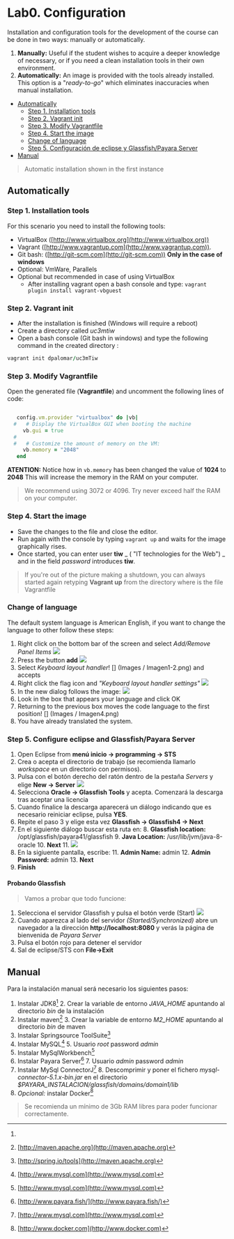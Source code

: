 # Lab0. Configuration

Installation and configuration tools for the development of the course can be done in two ways: manually or automatically.

1. __Manually:__ Useful if the student wishes to acquire a deeper knowledge of necessary, or if you need a clean installation tools in their own environment.
2. __Automatically:__ An image is provided with the tools already installed. This option is a "_ready-to-go_" which eliminates inaccuracies when manual installation.

<!-- MarkdownTOC depth=3 -->

- [Automatically](#automatically)
  - [Step 1. Installation tools](#step-1-installation-tools)
  - [Step 2. Vagrant init](#step-2-vagrant-init)
  - [Step 3. Modify Vagrantfile](#step-3-modify-vagrantfile)
  - [Step 4. Start the image](#step-4-start-the-image)
  - [Change of language](#change-of-language)
  - [Step 5. Configuración de eclipse y Glassfish/Payara Server](#paso-5-configuración-de-eclipse-y-glassfishpayara-server)
- [Manual](#manual)

<!-- /MarkdownTOC -->


> Automatic installation shown in the first instance


## Automatically

### Step 1. Installation tools

For this scenario you need to install the following tools:

- VirtualBox ([http://www.virtualbox.org](http://www.virtualbox.org))
- Vagrant ([http://www.vagrantup.com](http://www.vagrantup.com)).
- Git bash: ([http://git-scm.com](http://git-scm.com)) __Only in the case of windows__
- Optional: VmWare, Parallels
- Optional but recommended in case of using VirtualBox
  - After installing vagrant open a bash console and type: `vagrant plugin install vagrant-vbguest`

### Step 2. Vagrant init

- After the installation is finished (Windows will require a reboot)
- Create a directory called _uc3mtiw_
- Open a bash console  (Git bash in windows) and type the following command in the created directory :
```ruby
vagrant init dpalomar/uc3mTiw
```

### Step 3. Modify Vagrantfile 

Open the generated file (__Vagrantfile__) and uncomment the following lines of code:

```ruby

   config.vm.provider "virtualbox" do |vb|
  #   # Display the VirtualBox GUI when booting the machine
     vb.gui = true
  #
  #   # Customize the amount of memory on the VM:
     vb.memory = "2048"
   end
```

__ATENTION:__ Notice how in `vb.memory` has been changed the value of __1024__ to __2048__ This will increase the memory in the RAM on your computer.

> We recommend using 3072 or 4096. Try never exceed half the RAM on your computer.

### Step 4. Start the image

- Save the changes to the file and close the editor.
- Run again with the console by typing `vagrant up` and waits for the image graphically rises.
- Once started, you can enter user __tiw__ _ ( "IT technologies for the Web") _ and in the field _password_ introduces __tiw__.

> If you're out of the picture making a shutdown, you can always started again retyping __Vagrant up__ from the directory where is the file Vagrantfile

### Change of language

The default system language is American English, if you want to change the language to other follow these steps:

1. Right click on the bottom bar of the screen and select _Add/Remove Panel Items_  ![](images/Imagen1.png)
2. Press the button __add__ ![](images/Imagen1-1.png)
2. Select _Keyboard layout handler_! [] (Images / Imagen1-2.png) and accepts
3. Right click the flag icon and _"Keyboard layout handler settings"_ ![](images/Imagen2.png)
3. In the new dialog follows the image: ![](images/Imagen3.png)
4. Look in the box that appears your language and click OK
5. Returning to the previous box moves the code language to the first position! [] (Images / Imagen4.png)
6. You have already translated the system.

### Step 5. Configure eclipse and Glassfish/Payara Server

1. Open Eclipse from  __menú inicio -> programming -> STS__
2. Crea o acepta el directorio de trabajo (se recomienda llamarlo _workspace_ en un directorio con permisos).
3. Pulsa con el botón derecho del ratón dentro de la pestaña _Servers_ y elige __New -> Server__ ![](images/Imagen5.png)
4. Selecciona __Oracle -> Glassfish Tools__ y acepta. Comenzará la descarga tras aceptar una licencia
5. Cuando finalice la descarga aparecerá un diálogo indicando que es necesario reiniciar eclipse, pulsa __YES__.
6. Repite el paso 3 y elige esta vez __Glassfish -> Glassfish4 -> Next__
7. En el siguiente diálogo buscar esta ruta en:
    8. __Glassfish location:__ /opt/glassfish/payara41/glassfish
    9. __Java Location:__ /usr/lib/jvm/java-8-oracle
    10. __Next__
    11. ![](images/Imagen6.png)
10. En la sigiuente pantalla, escribe:
    11. __Admin Name:__ admin
    12. __Admin Password:__ admin
    13. __Next__
14. __Finish__

#### Probando Glassfish

> Vamos a probar que todo funcione:

1. Selecciona el servidor Glassfish y pulsa el botón verde (Start) ![](images/Imagen7.png)
2. Cuando aparezca al lado del servidor _(Started/Synchronized)_ abre un navegador a la dirección __http://localhost:8080__ y verás la página de bienvenida de _Payara Server_
3. Pulsa el botón rojo para detener el servidor
4. Sal de eclipse/STS con __File->Exit__

## Manual

Para la instalación manual será necesario los siguientes pasos:

1. Instalar JDK8[^1]
    2. Crear la variable de entorno *JAVA_HOME* apuntando al directorio _bin_ de la instalación
2. Instalar maven[^2] 
    3. Crear la variable de entorno *M2_HOME* apuntando al directorio _bin_ de maven
3. Instalar Springsource ToolSuite[^3]
4. Instalar MySQL[^4]
    5. Usuario _root_ password _admin_
5. Instalar MySqlWorkbench[^5]
6. Instalar Payara Server[^6]
    7. Usuario _admin_ password _admin_
7. Instalar MySql ConnectorJ[^7]
    8. Descomprimir y poner el fichero _mysql-connector-5.1.x-bin.jar_ en el directorio *$PAYARA_INSTALACION/glassfish/domains/domain1/lib*
9. _Opcional:_ instalar Docker[^8]

> Se recomienda un mínimo de 3Gb RAM libres para poder funcionar correctamente.



[^1]: 
[^2]: [http://maven.apache.org](http://maven.apache.org)
[^3]: [http://spring.io/tools](http://maven.apache.org)
[^4]: [http://www.mysql.com](http://www.mysql.com)
[^5]: [http://www.mysql.com](http://www.mysql.com)
[^6]: [http://www.payara.fish/](http://www.payara.fish/)
[^7]: [http://www.mysql.com](http://www.mysql.com)
[^8]: [http://www.docker.com](http://www.docker.com)
